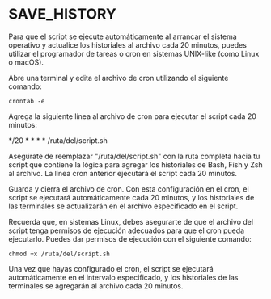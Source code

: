 # SAVE_HISTORY

Para que el script se ejecute automáticamente al arrancar el sistema operativo y actualice los historiales al archivo cada 20 minutos, puedes utilizar el programador de tareas o cron en sistemas UNIX-like (como Linux o macOS).

Abre una terminal y edita el archivo de cron utilizando el siguiente comando:


~~~
crontab -e
~~~


Agrega la siguiente línea al archivo de cron para ejecutar el script cada 20 minutos:

*/20 * * * * /ruta/del/script.sh


Asegúrate de reemplazar "/ruta/del/script.sh" con la ruta completa hacia tu script que contiene la lógica para agregar los historiales de Bash, Fish y Zsh al archivo. La línea cron anterior ejecutará el script cada 20 minutos.

Guarda y cierra el archivo de cron.
Con esta configuración en el cron, el script se ejecutará automáticamente cada 20 minutos, y los historiales de las terminales se actualizarán en el archivo especificado en el script.

Recuerda que, en sistemas Linux, debes asegurarte de que el archivo del script tenga permisos de ejecución adecuados para que el cron pueda ejecutarlo. Puedes dar permisos de ejecución con el siguiente comando:


~~~
chmod +x /ruta/del/script.sh
~~~

Una vez que hayas configurado el cron, el script se ejecutará automáticamente en el intervalo especificado, y los historiales de las terminales se agregarán al archivo cada 20 minutos.







